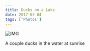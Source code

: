 ```yaml
---
title: Ducks on a Lake
date: 2017-03-04
tags: ['Photos']
---
```

![IMG](/images/posts/DSC03481.jpg)

A couple ducks in the water at sunrise